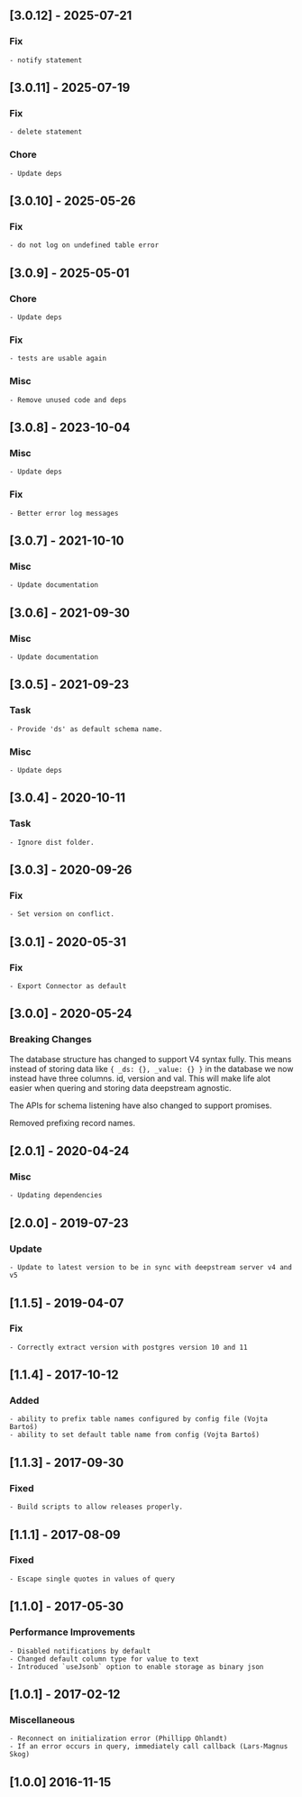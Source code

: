 ## [3.0.12] - 2025-07-21

### Fix
    - notify statement

## [3.0.11] - 2025-07-19

### Fix
    - delete statement

### Chore
    - Update deps

## [3.0.10] - 2025-05-26

### Fix
    - do not log on undefined table error

## [3.0.9] - 2025-05-01

### Chore
    - Update deps

### Fix
    - tests are usable again

### Misc
    - Remove unused code and deps

## [3.0.8] - 2023-10-04

### Misc
    - Update deps
### Fix
    - Better error log messages

## [3.0.7] - 2021-10-10

### Misc
    - Update documentation

## [3.0.6] - 2021-09-30

### Misc
    - Update documentation

## [3.0.5] - 2021-09-23

### Task
    - Provide 'ds' as default schema name.

### Misc
    - Update deps

## [3.0.4] - 2020-10-11

### Task
    - Ignore dist folder.

## [3.0.3] - 2020-09-26

### Fix
    - Set version on conflict.

## [3.0.1] - 2020-05-31

### Fix
    - Export Connector as default

## [3.0.0] - 2020-05-24

### Breaking Changes

The database structure has changed to support V4 syntax fully.
This means instead of storing data like `{ _ds: {}, _value: {} }` in the database
we now instead have three columns. id, version and val. This will make life alot
easier when quering and storing data deepstream agnostic.

The APIs for schema listening have also changed to support promises.

Removed prefixing record names.

## [2.0.1] - 2020-04-24

### Misc
    - Updating dependencies

## [2.0.0] - 2019-07-23

### Update
    - Update to latest version to be in sync with deepstream server v4 and v5

## [1.1.5] - 2019-04-07

### Fix
    - Correctly extract version with postgres version 10 and 11

## [1.1.4] - 2017-10-12

### Added
	- ability to prefix table names configured by config file (Vojta Bartoš)
	- ability to set default table name from config (Vojta Bartoš)

## [1.1.3] - 2017-09-30

### Fixed
    - Build scripts to allow releases properly.

## [1.1.1] - 2017-08-09

### Fixed
    - Escape single quotes in values of query

## [1.1.0] - 2017-05-30

### Performance Improvements
    - Disabled notifications by default
    - Changed default column type for value to text
    - Introduced `useJsonb` option to enable storage as binary json

## [1.0.1] - 2017-02-12

### Miscellaneous
    - Reconnect on initialization error (Phillipp Ohlandt)
    - If an error occurs in query, immediately call callback (Lars-Magnus Skog)

## [1.0.0] 2016-11-15
